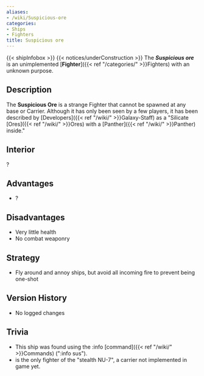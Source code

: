 ```yaml
---
aliases:
- /wiki/Suspicious-ore
categories:
- Ships
- Fighters
title: Suspicious ore
---
```


{{< shipInfobox >}} {{< notices/underConstruction >}} The **_Suspicious ore_** is an unimplemented [**Fighter**]({{< ref "/categories/" >}}Fighters) with an unknown purpose.

## Description

The **Suspicious Ore** is a strange Fighter that cannot be spawned at any base or Carrier. Although it has only been seen by a few players, it has been described by [Developers]({{< ref "/wiki/" >}}Galaxy-Staff) as a "Silicate [Ores]({{< ref "/wiki/" >}}Ores) with a [Panther]({{< ref "/wiki/" >}}Panther) inside."

## Interior

?

## Advantages

- ?

## Disadvantages

- Very little health
- No combat weaponry

## Strategy

- Fly around and annoy ships, but avoid all incoming fire to prevent being one-shot

## Version History 

- No logged changes

## Trivia

- This ship was found using the :info [command]({{< ref "/wiki/" >}}Commands) (":info sus").
- is the only fighter of the "stealth NU-7", a carrier not implemented in game yet.